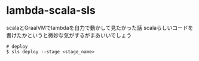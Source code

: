 # lambda-scala-sls

scalaとGraalVMでlambdaを自力で動かして見たかった話
scalaらしいコードを書けたかというと微妙な気がするがまあいいでしょう

```shell
# deploy
$ sls deploy --stage <stage_name>
```